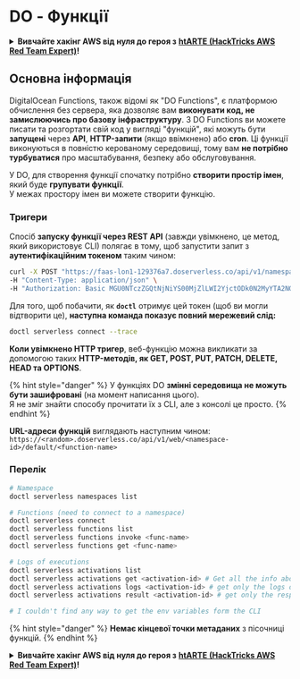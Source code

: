 # DO - Функції

<details>

<summary><strong>Вивчайте хакінг AWS від нуля до героя з</strong> <a href="https://training.hacktricks.xyz/courses/arte"><strong>htARTE (HackTricks AWS Red Team Expert)</strong></a><strong>!</strong></summary>

Інші способи підтримки HackTricks:

* Якщо ви хочете побачити вашу **компанію в рекламі на HackTricks** або **завантажити HackTricks у форматі PDF**, перевірте [**ПЛАНИ ПІДПИСКИ**](https://github.com/sponsors/carlospolop)!
* Отримайте [**офіційний PEASS & HackTricks мерч**](https://peass.creator-spring.com)
* Відкрийте для себе [**Сім'ю PEASS**](https://opensea.io/collection/the-peass-family), нашу колекцію ексклюзивних [**NFT**](https://opensea.io/collection/the-peass-family)
* **Приєднуйтесь до** 💬 [**групи Discord**](https://discord.gg/hRep4RUj7f) або [**групи telegram**](https://t.me/peass) або **слідкуйте** за нами на **Twitter** 🐦 [**@hacktricks_live**](https://twitter.com/hacktricks_live)**.**
* **Поділіться своїми хакерськими трюками, надсилайте PR до** [**HackTricks**](https://github.com/carlospolop/hacktricks) та [**HackTricks Cloud**](https://github.com/carlospolop/hacktricks-cloud) репозиторіїв GitHub.

</details>

## Основна інформація

DigitalOcean Functions, також відомі як "DO Functions", є платформою обчислення без сервера, яка дозволяє вам **виконувати код, не замислюючись про базову інфраструктуру**. З DO Functions ви можете писати та розгортати свій код у вигляді "функцій", які можуть бути **запущені** через **API**, **HTTP-запити** (якщо ввімкнено) або **cron**. Ці функції виконуються в повністю керованому середовищі, тому вам **не потрібно турбуватися** про масштабування, безпеку або обслуговування.

У DO, для створення функції спочатку потрібно **створити простір імен**, який буде **групувати функції**.\
У межах простору імен ви можете створити функцію.

### Тригери

Спосіб **запуску функції через REST API** (завжди увімкнено, це метод, який використовує CLI) полягає в тому, щоб запустити запит з **аутентифікаційним токеном** таким чином:
```bash
curl -X POST "https://faas-lon1-129376a7.doserverless.co/api/v1/namespaces/fn-c100c012-65bf-4040-1230-2183764b7c23/actions/functionname?blocking=true&result=true" \
-H "Content-Type: application/json" \
-H "Authorization: Basic MGU0NTczZGQtNjNiYS00MjZlLWI2YjctODk0N2MyYTA2NGQ4OkhwVEllQ2t4djNZN2x6YjJiRmFGc1FERXBySVlWa1lEbUxtRE1aRTludXA1UUNlU2VpV0ZGNjNqWnVhYVdrTFg="
```
Для того, щоб побачити, як **`doctl`** отримує цей токен (щоб ви могли відтворити це), **наступна команда показує повний мережевий слід:**
```bash
doctl serverless connect --trace
```
**Коли увімкнено HTTP тригер**, веб-функцію можна викликати за допомогою таких **HTTP-методів, як GET, POST, PUT, PATCH, DELETE, HEAD та OPTIONS**.

{% hint style="danger" %}
У функціях DO **змінні середовища не можуть бути зашифровані** (на момент написання цього).\
Я не зміг знайти способу прочитати їх з CLI, але з консолі це просто.
{% endhint %}

**URL-адреси функцій** виглядають наступним чином: `https://<random>.doserverless.co/api/v1/web/<namespace-id>/default/<function-name>`

### Перелік
```bash
# Namespace
doctl serverless namespaces list

# Functions (need to connect to a namespace)
doctl serverless connect
doctl serverless functions list
doctl serverless functions invoke <func-name>
doctl serverless functions get <func-name>

# Logs of executions
doctl serverless activations list
doctl serverless activations get <activation-id> # Get all the info about execution
doctl serverless activations logs <activation-id> # get only the logs of execution
doctl serverless activations result <activation-id> # get only the response result of execution

# I couldn't find any way to get the env variables form the CLI
```
{% hint style="danger" %}
**Немає кінцевої точки метаданих** з пісочниці функцій.
{% endhint %}

<details>

<summary><strong>Вивчайте хакінг AWS від нуля до героя з</strong> <a href="https://training.hacktricks.xyz/courses/arte"><strong>htARTE (HackTricks AWS Red Team Expert)</strong></a><strong>!</strong></summary>

Інші способи підтримки HackTricks:

* Якщо ви хочете побачити **рекламу вашої компанії на HackTricks** або **завантажити HackTricks у форматі PDF**, перевірте [**ПЛАНИ ПІДПИСКИ**](https://github.com/sponsors/carlospolop)!
* Отримайте [**офіційний PEASS & HackTricks мерч**](https://peass.creator-spring.com)
* Відкрийте для себе [**Сім'ю PEASS**](https://opensea.io/collection/the-peass-family), нашу колекцію ексклюзивних [**NFT**](https://opensea.io/collection/the-peass-family)
* **Приєднуйтесь до** 💬 [**групи Discord**](https://discord.gg/hRep4RUj7f) або [**групи telegram**](https://t.me/peass) або **слідкуйте** за нами на **Twitter** 🐦 [**@hacktricks_live**](https://twitter.com/hacktricks_live)**.**
* **Поділіться своїми хакерськими трюками, надсилайте PR до** [**HackTricks**](https://github.com/carlospolop/hacktricks) **і** [**HackTricks Cloud**](https://github.com/carlospolop/hacktricks-cloud) **репозиторіїв на GitHub**.

</details>
